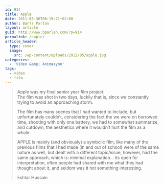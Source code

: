 ```yaml
---
id: 914
title: Apple
date: 2011-05-30T06:19:21+02:00
author: Bar?? Parlan
layout: article
guid: http://www.bparlan.com/?p=914
permalink: /apple/
article_header:
  type: cover
  image:
    src: /wp-content/uploads/2011/05/apple.jpg
categories:
  - 'Video &amp; Animasyon'
tags:
  - video
  - film
---
```




<!--more-->

> Apple was my final senior year film project.  
> The film was shot in two days, luckily that is, since we constantly trying to avoid an approaching storm.
> 
> The film has many scenes that I had wanted to include, but unfortunately couldn&#8217;t, considering the fact the we were on borrowed time, shooting with only one battery, we had to somewhat summarize, and cutdown, the aesthetics where it wouldn&#8217;t hurt the film as a whole.
> 
> APPLE is mainly (and obviously) a symbolic film, like many of the previous films that I had made (in and out of school) were of the same nature as well, but dealt with a different topic/issue, however, had the same approach, which is: minimal explanation&#8230; its open for interpretation, often people had shared with me what they had thought about it, and seldom was it not something interesting.
> 
> Eshtar Hussain
